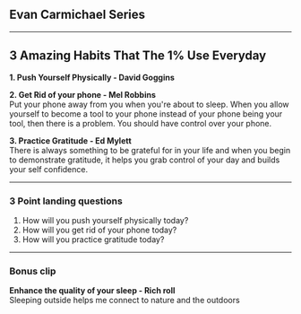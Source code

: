 ## Evan Carmichael Series

---
## 3 Amazing Habits That The 1% Use Everyday

**1. Push Yourself Physically - David Goggins**

**2. Get Rid of your phone - Mel Robbins**  
Put your phone away from you when you're about to sleep. When you allow yourself to become a tool to your phone instead of your phone being your tool, then there is a problem. You should have control over your phone.

**3. Practice Gratitude - Ed Mylett**  
There is always something to be grateful for in your life and when you begin to demonstrate gratitude, it helps you grab control of your day and builds your self confidence.

---
### 3 Point landing questions
1. How will you push yourself physically today?
2. How will you get rid of your phone today?
3. How will you practice gratitude today?
---
### Bonus clip
**Enhance the quality of your sleep - Rich roll**  
Sleeping outside helps me connect to nature and the outdoors
